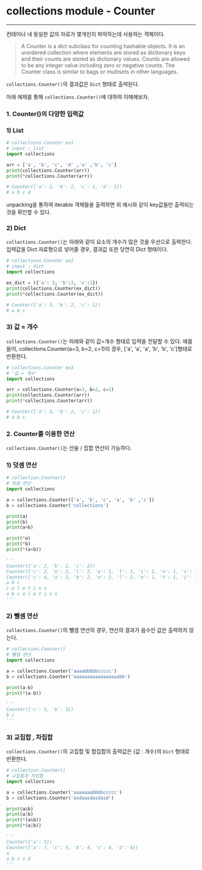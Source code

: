 # collections module - Counter

---

컨테이너 내 동일한 값의 자료가 몇개인지 파악하는데 사용하는 객체이다.

>A Counter is a dict subclass for counting hashable objects. It is an urordered collection
>where elements are stored as dictionary keys and their counts are stored as dictionary values.
>Counts are allowed to be any integer value including zero or negative counts.
>The Counter class is similar to bags or multisets in other languages.



`collections.Counter()`의 결과값은 `Dict` 형태로 출력된다.

아래 예제를 통해 `collections.Counter()`에 대하여 이해해보자.

### 1. Counter()의 다양한 입력값

### 1) List



```python
# collections.Counter ex1
# input : list
import collections

arr = ['a', 'b', 'c', 'd' ,'a' ,'b', 'c']
print(collections.Counter(arr))
print(*collections.Counter(arr))

# Counter({'a': 2, 'b': 2, 'c': 2, 'd': 1})
# a b c d
```

unpacking을 통하여 iterable 객체들을 출력하면 위 예시와 같이 key값들만 출력되는것을 확인할 수 있다.



### 2) Dict

`collections.Counter()`는 아래와 같이 요소의 개수가 많은 것을 우선으로 출력한다.
입력값을 Dict 자료형으로 넣어줄 경우, 결과값 또한 당연히 Dict 형태이다.

```python
# collections.Counter ex2
# input : dict
import collections

ex_dict = ({'a': 3, 'b':2, 'c':1})
print(collections.Counter(ex_dict))
print(*collections.Counter(ex_dict))

# Counter({'a': 3, 'b': 2, 'c': 1})
# a b c
```



### 3) 값 = 개수

`collections.Counter()`는 아래와 같이 값=개수 형태로 입력을 전달할 수 있다.
예를들어, collections.Counter(a=3, b=2, c=1)의 경우, ['a', 'a', 'a', 'b', 'b', 'c']형태로 반환한다.

```python
# collections.Counter ex3
# '값 = 개수'
import collections

arr = collections.Counter(a=3, b=2, c=1)
print(collections.Counter(arr))
print(*collections.Counter(arr))

# Counter({'a': 3, 'b': 2, 'c': 1})
# a b c
```



### 2. Counter를 이용한 연산

`collections.Counter()`는 산술 / 집합 연산이 가능하다.

### 1) 덧셈 연산

```python
# collection.Counter()
# 덧셈 연산
import collections

a = collections.Counter(['a', 'b', 'c', 'a', 'b' ,'c'])
b = collections.Counter('collections')

print(a)
print(b)
print(a+b)

print(*a)
print(*b)
print(*(a+b))

'''
Counter({'a': 2, 'b': 2, 'c': 2})
Counter({'c': 2, 'o': 2, 'l': 2, 'e': 1, 't': 1, 'i': 1, 'n': 1, 's': 1})
Counter({'c': 4, 'a': 2, 'b': 2, 'o': 2, 'l': 2, 'e': 1, 't': 1, 'i': 1, 'n': 1, 's': 1})
a b c
c o l e t i n s
a b c o l e t i n s
'''
```



### 2) 뺄셈 연산

`collections.Counter()`의 뺄셈 연산의 경우, 연산의 결과가 음수인 값은 출력하지 않는다.

```python
# collection.Counter()
# 뺄셈 연산
import collections

a = collections.Counter('aaaabbbbbccccc')
b = collections.Counter('aaaaaaaaaaaaaaaaabb')

print(a-b)
print(*(a-b))

'''
Counter({'c': 5, 'b': 3})
b c
'''
```



### 3) 교집합 , 차집합

`collections.Counter()`의 교집합 및 합집합의 출력값은 {값 : 개수}의 `Dict` 형태로 반환한다.

```python
# collection.Counter()
# 교집합과 차집합
import collections

a = collections.Counter('aaaaaaabbbbccccc')
b = collections.Counter('asdaasdasdasd')

print(a&b)
print(a|b)
print(*(a&b))
print(*(a|b))

'''
Counter({'a': 5})
Counter({'a': 7, 'c': 5, 'b': 4, 's': 4, 'd': 4})
a
a b c s d
'''
```





